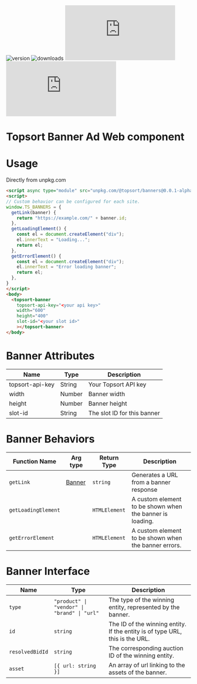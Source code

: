 ![version](https://img.shields.io/npm/v/@topsort/banners)
![downloads](https://img.shields.io/npm/dw/@topsort/banners)
![license](https://img.shields.io/github/license/Topsort/banners.js)
![GitHub Repo stars](https://img.shields.io/github/stars/topsort/banners.js?style=social)

# Topsort Banner Ad Web component

# Usage

Directly from unpkg.com

```html
<script async type="module" src="unpkg.com/@topsort/banners@0.0.1-alpha/dist/banners.js"></script>
<script>
// Custom behavior can be configured for each site.
window.TS_BANNERS = {
  getLink(banner) {
    return "https://example.com/" + banner.id;
  },
  getLoadingElement() {
    const el = document.createElement("div");
    el.innerText = "Loading...";
    return el;
  },
  getErrorElement() {
    const el = document.createElement("div");
    el.innerText = "Error loading banner";
    return el;
  },
}
</script>
<body>
  <topsort-banner
    topsort-api-key="<your api key>"
    width="600"
    height="400"
    slot-id="<your slot id>"
    ></topsort-banner>
</body>
```


# Banner Attributes

| Name            | Type   | Description                 |
|-----------------|--------|-----------------------------|
| topsort-api-key | String | Your Topsort API key        |
| width           | Number | Banner width                |
| height          | Number | Banner height               |
| slot-id         | String | The slot ID for this banner |


# Banner Behaviors

| Function Name       | Arg type                    | Return Type   | Description                                              |
|---------------------|-----------------------------|---------------|----------------------------------------------------------|
| `getLink`           | [Banner](#banner-interface) | `string`      | Generates a URL from a banner response                   |
| `getLoadingElement` |                             | `HTMLElement` | A custom element to be shown when the banner is loading. |
| `getErrorElement`   |                             | `HTMLElement` | A custom element to be shown when the banner errors.     |


# Banner Interface

| Name            | Type                                        | Description                                                                  |
|-----------------|---------------------------------------------|------------------------------------------------------------------------------|
| `type`          | `"product" \| "vendor" \| "brand" \| "url"` | The type of the winning entity, represented by the banner.                   |
| `id`            | `string`                                    | The ID of the winning entity. If the entity is of type URL, this is the URL. |
| `resolvedBidId` | `string`                                    | The corresponding auction ID of the winning entity.                          |
| `asset`         | `[{ url: string }]`                         | An array of url linking to the assets of the banner.                         |

